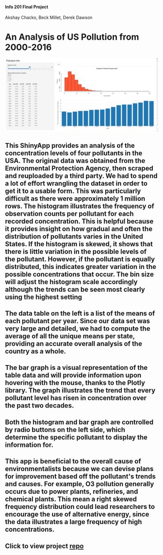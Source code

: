 #### Info 201 Final Project
Akshay Chacko, Beck Millet, Derek Dawson
# An Analysis of US Pollution from 2000-2016
![app](/data/pic.JPG)

## This ShinyApp provides an analysis of the concentration levels of four pollutants in the USA. The original data was obtained from the Environmental Protection Agency, then scraped and reuploaded by a third party. We had to spend a lot of effort wrangling the dataset in order to get it to a usable form. This was particularly difficult as there were approximately 1 million rows. The histogram illustrates the frequency of observation counts per pollutant for each recorded concentration. This is helpful because it provides insight on how gradual and often the distribution of pollutants varies in the United States. If the histogram is skewed, it shows that there is little variation in the possible levels of the pollutant. However, if the pollutant is equally distributed, this indicates greater variation in the possible concentrations that occur. The bin size will adjust the histogram scale accordingly although the trends can be seen most clearly using the highest setting

## The data table on the left is a list of the means of each pollutant per year. Since our data set was very large and detailed, we had to compute the average of all the unique means per state, providing an accurate overall analysis of the country as a whole.
## The bar graph is a visual representation of the table data and will provide information upon hovering with the mouse, thanks to the Plotly library. The graph illustrates the trend that every pollutant level has risen in concentration over the past two decades.

## Both the histogram and bar graph are controlled by radio buttons on the left side, which determine the specific pollutant to display the information for.

## This app is beneficial to the overall cause of environmentalists because we can devise plans for improvement based off the pollutant's trends and causes. For example, O3 pollution generally occurs due to power plants, refineries, and chemical plants. This mean a right skewed frequency distribution could lead researchers to encourage the use of alternative energy, since the data illustrates a large frequency of high concentrations.


## Click to view project [repo](https://akshayc.shinyapps.io/info201-final/)
